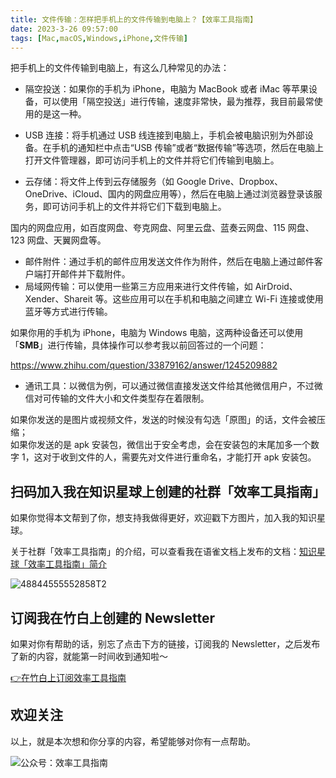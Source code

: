 ```yaml
---
title: 文件传输：怎样把手机上的文件传输到电脑上？【效率工具指南】     
date: 2023-3-26 09:57:00               
tags: [Mac,macOS,Windows,iPhone,文件传输]                                                                                     
---
```


把手机上的文件传输到电脑上，有这么几种常见的办法：

* 隔空投送：如果你的手机为 iPhone，电脑为 MacBook 或者 iMac 等苹果设备，可以使用「隔空投送」进行传输，速度非常快，最为推荐，我目前最常使用的是这一种。      

* USB 连接：将手机通过 USB 线连接到电脑上，手机会被电脑识别为外部设备。在手机的通知栏中点击“USB 传输”或者“数据传输”等选项，然后在电脑上打开文件管理器，即可访问手机上的文件并将它们传输到电脑上。

* 云存储：将文件上传到云存储服务（如 Google Drive、Dropbox、OneDrive、iCloud、国内的网盘应用等），然后在电脑上通过浏览器登录该服务，即可访问手机上的文件并将它们下载到电脑上。 

国内的网盘应用，如百度网盘、夸克网盘、阿里云盘、蓝奏云网盘、115 网盘、123 网盘、天翼网盘等。       

* 邮件附件：通过手机的邮件应用发送文件作为附件，然后在电脑上通过邮件客户端打开邮件并下载附件。   
* 局域网传输：可以使用一些第三方应用来进行文件传输，如 AirDroid、Xender、Shareit 等。这些应用可以在手机和电脑之间建立 Wi-Fi 连接或使用蓝牙等方式进行传输。

如果你用的手机为 iPhone，电脑为 Windows 电脑，这两种设备还可以使用「**SMB**」进行传输，具体操作可以参考我以前回答过的一个问题：  

https://www.zhihu.com/question/33879162/answer/1245209882
 
* 通讯工具：以微信为例，可以通过微信直接发送文件给其他微信用户，不过微信对可传输的文件大小和文件类型存在着限制。   

如果你发送的是图片或视频文件，发送的时候没有勾选「原图」的话，文件会被压缩；   
如果你发送的是 apk 安装包，微信出于安全考虑，会在安装包的末尾加多一个数字 1，这对于收到文件的人，需要先对文件进行重命名，才能打开 apk 安装包。    

## 扫码加入我在知识星球上创建的社群「效率工具指南」  

如果你觉得本文帮到了你，想支持我做得更好，欢迎戳下方图片，加入我的知识星球。     

关于社群「效率工具指南」的介绍，可以查看我在语雀文档上发布的文档：[知识星球「效率工具指南」简介](https://www.yuque.com/penghonghao/af0aai/glwrg2dl0dqlegi6?singleDoc#)    

![48844555552858T2](https://img.penghh.fun/2023/03/25/48844555552858t2.JPG)   


## 订阅我在竹白上创建的 Newsletter   

如果对你有帮助的话，别忘了点击下方的链接，订阅我的 Newsletter，之后发布了新的内容，就能第一时间收到通知啦～  

[👉在竹白上订阅效率工具指南](https://penghh.zhubai.love/)         


## 欢迎关注     

以上，就是本次想和你分享的内容，希望能够对你有一点帮助。     

![公众号：效率工具指南](https://img.penghh.fun/2021/05/28/gong-zhong-hao-wei-bu-er-wei-ma-dailogo.png) 


